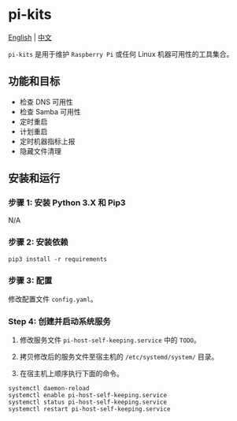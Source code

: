 # pi-kits

[English](README.md) | [中文](README.zh.md)

`pi-kits` 是用于维护 `Raspberry Pi` 或任何 Linux 机器可用性的工具集合。

## 功能和目标

- 检查 DNS 可用性
- 检查 Samba 可用性
- 定时重启
- 计划重启
- 定时机器指标上报
- 隐藏文件清理

## 安装和运行

### 步骤 1: 安装 Python 3.X 和 Pip3

N/A

### 步骤 2: 安装依赖

```shell
pip3 install -r requirements
```

### 步骤 3: 配置

修改配置文件 `config.yaml`。

### Step 4: 创建并启动系统服务

1. 修改服务文件 `pi-host-self-keeping.service` 中的 `TODO`。

2. 拷贝修改后的服务文件至宿主机的 `/etc/systemd/system/` 目录。

3. 在宿主机上顺序执行下面的命令。

```shell
systemctl daemon-reload
systemctl enable pi-host-self-keeping.service
systemctl status pi-host-self-keeping.service
systemctl restart pi-host-self-keeping.service
```
